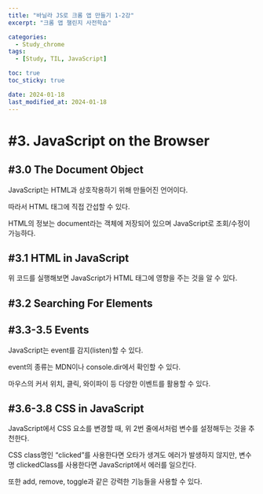 ```yaml
---
title: "바닐라 JS로 크롬 앱 만들기 1-2강"
excerpt: "크롬 앱 챌린지 사전학습"

categories:
  - Study_chrome
tags:
  - [Study, TIL, JavaScript]

toc: true
toc_sticky: true

date: 2024-01-18
last_modified_at: 2024-01-18
---
```


# #3. JavaScript on the Browser

## #3.0 The Document Object

JavaScript는 HTML과 상호작용하기 위해 만들어진 언어이다.

따라서 HTML 태그에 직접 간섭할 수 있다.

HTML의 정보는 document라는 객체에 저장되어 있으며 JavaScript로 조회/수정이 가능하다.

## #3.1 HTML in JavaScript

<script src="https://gist.github.com/Seori15/780f7bf74c9922f1e856d4152705552a.js"></script>

위 코드를 실행해보면 JavaScript가 HTML 태그에 영향을 주는 것을 알 수 있다.

## #3.2 Searching For Elements

<script src="https://gist.github.com/Seori15/66e6a33e9112128381f826e4a5bdbc0e.js"></script>

## #3.3-3.5 Events

<script src="https://gist.github.com/Seori15/d216bb6680c82a3751980e3189a01b2c.js"></script>

JavaScript는 event를 감지(listen)할 수 있다.

event의 종류는 MDN이나 console.dir에서 확인할 수 있다.

마우스의 커서 위치, 클릭, 와이파이 등 다양한 이벤트를 활용할 수 있다.

## #3.6-3.8 CSS in JavaScript

<script src="https://gist.github.com/Seori15/ba5c540764bb6e63404e82c4412b09ac.js"></script>

JavaScript에서 CSS 요소를 변경할 때, 위 2번 줄에서처럼 변수를 설정해두는 것을 추천한다.

CSS class명인 “clicked”를 사용한다면 오타가 생겨도 에러가 발생하지 않지만, 변수명 clickedClass를 사용한다면 JavaScript에서 에러를 일으킨다.

또한 add, remove, toggle과 같은 강력한 기능들을 사용할 수 있다.

